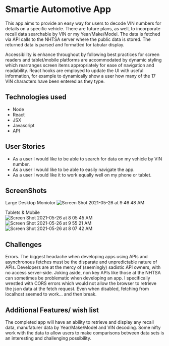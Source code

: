 # Smartie Automotive App
This app aims to provide an easy way for users to decode VIN numbers for details on a specific vehicle. There are future plans, as well, to incorporate recall data searchable by VIN or my Year/Make/Model. The data is fetched via API calls to the NHTSA server where the public data is stored. The returned data is parsed and formatted for tabular display.

Accessibility is enhance throughout by following best practices for screen readers and tablet/mobile platforms are accommodated by dynamic styling which rearranges screen items appropriately for ease of navigation and readability. React hooks are employed to update the UI with useful information, for example to dynamically show a user how many of the 17 VIN characters have been entered as they type.

## Technologies used
- Node
- React
- JSX
- Javascript
- API

## User Stories
- As a user I would like to be able to search for data on my vehicle by VIN number.
- As a user I would like to be able to easily navigate the app.
- As a user I would like it to work equally well on my phone or tablet.

## ScreenShots
Large Desktop Moniotor
![Screen Shot 2021-05-26 at 9 46 48 AM](https://user-images.githubusercontent.com/81941464/119670929-5086eb80-be07-11eb-8d99-5870eca64666.png)
 
Tablets & Mobile  
![Screen Shot 2021-05-26 at 8 05 45 AM](https://user-images.githubusercontent.com/81941464/119670154-a7d88c00-be06-11eb-8b87-cd5d12a5b120.png)
![Screen Shot 2021-05-26 at 9 55 21 AM](https://user-images.githubusercontent.com/81941464/119672443-9abc9c80-be08-11eb-8e9a-87f98a9c683f.png)
![Screen Shot 2021-05-26 at 8 07 42 AM](https://user-images.githubusercontent.com/81941464/119670282-c2ab0080-be06-11eb-8ff1-56f5554e2688.png)

## Challenges
Errors. The biggest headache when developing apps using APIs and asynchronous fetches must be the disparate and unpredictable nature of APIs. Developers are at the mercy of (seemingly) sadistic API owners, with no access server-side. Joking aside, non key APIs like those at the NHTSA can sometimes be problematic when developing an app. I specifically wrestled with CORS errors which would not allow the browser to retrieve the json data at the fetch request. Even when disabled, fetching from localhost seemed to work... and then break.

## Additional Features/ wish list
The completed app will have an ability to retrieve and display any recall data, manufaturer data by Year/Make/Model and VIN decoding. Some nifty work with the data to allow users to make comparisons between data sets is an interesting and challenging possibility.
